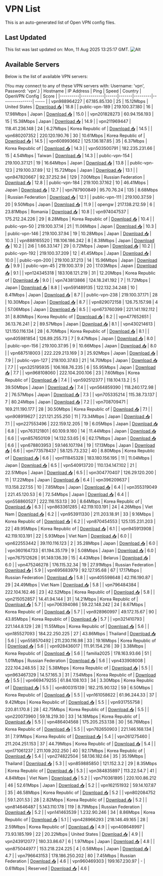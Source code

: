 # VPN List

This is an auto-generated list of Open VPN config files.

## Last Updated

This list was last updated on: Mon, 11 Aug 2025 13:25:17 GMT.
![Alt](https://repobeats.axiom.co/api/embed/186b98318ef1479477931607c1ad7d823f12451f.svg "Repobeats analytics image")

## Available Servers

Below is the list of available VPN servers:

(You may connect to any of these VPN servers with: Username: 'vpn', Password: 'vpn'.)
| Hostname | IP Address | Ping | Speed | Country | OpenVPN Config | Score |
|----------|------------|------|-------|---------|----------------| ----- |
| vpn988964227 | 67.185.85.130 | 25 | 15.12Mbps | United States | [Download 📥](./configs/server_0_US.ovpn) | 18.8 |
| public-vpn-189 | 219.100.37.180 | 16 | 17.98Mbps | Japan | [Download 📥](./configs/server_1_JP.ovpn) | 15.0 |
| vpn201828273 | 60.94.156.193 | 15 | 15.38Mbps | Japan | [Download 📥](./configs/server_2_JP.ovpn) | 14.9 |
| vpn211969447 | 118.41.236.148 | 24 | 6.27Mbps | Korea Republic of | [Download 📥](./configs/server_3_KR.ovpn) | 14.5 |
| vpn680207352 | 220.120.190.76 | 30 | 10.61Mbps | Korea Republic of | [Download 📥](./configs/server_4_KR.ovpn) | 14.5 |
| vpn608993662 | 125.136.187.85 | 35 | 6.37Mbps | Korea Republic of | [Download 📥](./configs/server_5_KR.ovpn) | 14.3 |
| vpn503500791 | 182.235.231.66 | 15 | 4.54Mbps | Taiwan | [Download 📥](./configs/server_6_TW.ovpn) | 14.3 |
| public-vpn-154 | 219.100.37.121 | 19 | 16.64Mbps | Japan | [Download 📥](./configs/server_7_JP.ovpn) | 13.8 |
| public-vpn-123 | 219.100.37.89 | 12 | 15.72Mbps | Japan | [Download 📥](./configs/server_8_JP.ovpn) | 13.1 |
| vpn947820667 | 92.37.252.94 | 129 | 7.00Mbps | Russian Federation | [Download 📥](./configs/server_9_RU.ovpn) | 12.8 |
| public-vpn-184 | 219.100.37.162 | 10 | 46.41Mbps | Japan | [Download 📥](./configs/server_10_JP.ovpn) | 12.7 |
| vpn787900849 | 95.70.76.24 | 135 | 8.68Mbps | Russian Federation | [Download 📥](./configs/server_11_RU.ovpn) | 12.1 |
| public-vpn-111 | 219.100.37.59 | 20 | 9.50Mbps | Japan | [Download 📥](./configs/server_12_JP.ovpn) | 11.9 |
| opengw | 217.138.212.59 | 6 | 23.81Mbps | Romania | [Download 📥](./configs/server_13_RO.ovpn) | 10.8 |
| vpn974047537 | 175.212.24.226 | 29 | 8.28Mbps | Korea Republic of | [Download 📥](./configs/server_14_KR.ovpn) | 10.4 |
| public-vpn-50 | 219.100.37.14 | 21 | 11.06Mbps | Japan | [Download 📥](./configs/server_15_JP.ovpn) | 10.3 |
| public-vpn-146 | 219.100.37.94 | 19 | 10.28Mbps | Japan | [Download 📥](./configs/server_16_JP.ovpn) | 10.3 |
| vpn888165520 | 118.106.186.242 | 8 | 8.38Mbps | Japan | [Download 📥](./configs/server_17_JP.ovpn) | 10.2 |
| 2i6 | 1.66.33.147 | 29 | 0.72Mbps | Japan | [Download 📥](./configs/server_18_JP.ovpn) | 10.2 |
| public-vpn-192 | 219.100.37.209 | 12 | 41.45Mbps | Japan | [Download 📥](./configs/server_19_JP.ovpn) | 10.0 |
| public-vpn-200 | 219.100.37.213 | 14 | 15.96Mbps | Japan | [Download 📥](./configs/server_20_JP.ovpn) | 9.9 |
| public-vpn-45 | 219.100.37.9 | 20 | 17.03Mbps | Japan | [Download 📥](./configs/server_21_JP.ovpn) | 9.1 |
| vpn124345318 | 183.108.121.219 | 31 | 12.20Mbps | Korea Republic of | [Download 📥](./configs/server_22_KR.ovpn) | 9.0 |
| vpn743813866 | 124.18.241.192 | 7 | 11.72Mbps | Japan | [Download 📥](./configs/server_23_JP.ovpn) | 8.8 |
| vpn591489135 | 122.132.34.248 | 10 | 8.41Mbps | Japan | [Download 📥](./configs/server_24_JP.ovpn) | 8.7 |
| public-vpn-238 | 219.100.37.171 | 28 | 10.30Mbps | Japan | [Download 📥](./configs/server_25_JP.ovpn) | 8.7 |
| vpn829072158 | 126.75.157.98 | 4 | 57.06Mbps | Japan | [Download 📥](./configs/server_26_JP.ovpn) | 8.5 |
| vpn673760399 | 221.141.192.112 | 31 | 8.80Mbps | Korea Republic of | [Download 📥](./configs/server_27_KR.ovpn) | 8.2 |
| vpn477652651 | 36.13.76.241 | 2 | 89.57Mbps | Japan | [Download 📥](./configs/server_28_JP.ovpn) | 8.1 |
| vpn430214613 | 121.150.116.134 | 28 | 6.70Mbps | Korea Republic of | [Download 📥](./configs/server_29_KR.ovpn) | 8.1 |
| vpn405981854 | 126.89.255.73 | 7 | 9.47Mbps | Japan | [Download 📥](./configs/server_30_JP.ovpn) | 8.0 |
| public-vpn-156 | 219.100.37.95 | 9 | 10.66Mbps | Japan | [Download 📥](./configs/server_31_JP.ovpn) | 8.0 |
| vpn687518003 | 222.229.213.169 | 3 | 25.92Mbps | Japan | [Download 📥](./configs/server_32_JP.ovpn) | 7.9 |
| public-vpn-127 | 219.100.37.63 | 21 | 14.70Mbps | Japan | [Download 📥](./configs/server_33_JP.ovpn) | 7.7 |
| vpn325195935 | 106.168.76.235 | 6 | 55.95Mbps | Japan | [Download 📥](./configs/server_34_JP.ovpn) | 7.7 |
| vpn968108060 | 222.104.200.106 | 23 | 7.60Mbps | Korea Republic of | [Download 📥](./configs/server_35_KR.ovpn) | 7.4 |
| vpn592512377 | 118.104.13.2 | 5 | 39.50Mbps | Japan | [Download 📥](./configs/server_36_JP.ovpn) | 7.4 |
| vpn564859390 | 118.240.172.98 | 2 | 76.57Mbps | Japan | [Download 📥](./configs/server_37_JP.ovpn) | 7.3 |
| vpn705335214 | 115.38.73.137 | 7 | 80.24Mbps | Japan | [Download 📥](./configs/server_38_JP.ovpn) | 7.2 |
| vpn708709471 | 169.211.190.177 | 28 | 30.50Mbps | Korea Republic of | [Download 📥](./configs/server_39_KR.ovpn) | 7.1 |
| vpn908919627 | 221.121.255.250 | 11 | 73.34Mbps | Japan | [Download 📥](./configs/server_40_JP.ovpn) | 7.1 |
| vpn227553496 | 222.159.12.205 | 19 | 6.05Mbps | Japan | [Download 📥](./configs/server_41_JP.ovpn) | 6.8 |
| vpn763121801 | 60.109.9.160 | 14 | 11.44Mbps | Japan | [Download 📥](./configs/server_42_JP.ovpn) | 6.6 |
| vpn857650109 | 14.132.53.65 | 6 | 62.17Mbps | Japan | [Download 📥](./configs/server_43_JP.ovpn) | 6.6 |
| vpn678803953 | 59.146.107.194 | 19 | 17.13Mbps | Japan | [Download 📥](./configs/server_44_JP.ovpn) | 6.6 |
| vpn773578437 | 58.125.73.232 | 40 | 8.80Mbps | Korea Republic of | [Download 📥](./configs/server_45_KR.ovpn) | 6.6 |
| vpn111845328 | 183.180.156.195 | 11 | 11.04Mbps | Japan | [Download 📥](./configs/server_46_JP.ovpn) | 6.5 |
| vpn540913720 | 110.134.147.102 | 21 | 22.51Mbps | Japan | [Download 📥](./configs/server_47_JP.ovpn) | 6.5 |
| vpn304770407 | 126.29.120.200 | 11 | 17.22Mbps | Japan | [Download 📥](./configs/server_48_JP.ovpn) | 6.4 |
| vpn396209637 | 113.158.227.55 | 10 | 7.85Mbps | Japan | [Download 📥](./configs/server_49_JP.ovpn) | 6.4 |
| vpn355319049 | 221.45.120.53 | 6 | 72.54Mbps | Japan | [Download 📥](./configs/server_50_JP.ovpn) | 6.4 |
| vpn558860527 | 222.116.153.13 | 30 | 8.64Mbps | Korea Republic of | [Download 📥](./configs/server_51_KR.ovpn) | 6.3 |
| vpn863361285 | 42.119.103.191 | 24 | 4.26Mbps | Viet Nam | [Download 📥](./configs/server_52_VN.ovpn) | 6.2 |
| vpn953911330 | 211.203.18.91 | 33 | 9.16Mbps | Korea Republic of | [Download 📥](./configs/server_53_KR.ovpn) | 6.2 |
| vpn870454553 | 125.135.231.203 | 22 | 49.95Mbps | Korea Republic of | [Download 📥](./configs/server_54_KR.ovpn) | 6.1 |
| vpn945913908 | 42.119.103.191 | 22 | 5.93Mbps | Viet Nam | [Download 📥](./configs/server_55_VN.ovpn) | 6.0 |
| vpn622553442 | 39.110.116.123 | 2 | 35.28Mbps | Japan | [Download 📥](./configs/server_56_JP.ovpn) | 6.0 |
| vpn360164733 | 61.194.35.179 | 9 | 5.08Mbps | Japan | [Download 📥](./configs/server_57_JP.ovpn) | 6.0 |
| vpn767512626 | 91.149.136.39 | 15 | 4.43Mbps | Belarus | [Download 📥](./configs/server_58_BY.ovpn) | 6.0 |
| vpn475246278 | 176.115.32.34 | 19 | 27.91Mbps | Russian Federation | [Download 📥](./configs/server_59_RU.ovpn) | 5.9 |
| vpn695683979 | 92.127.95.68 | 67 | 17.17Mbps | Russian Federation | [Download 📥](./configs/server_60_RU.ovpn) | 5.8 |
| vpn405598648 | 42.116.190.87 | 29 | 24.49Mbps | Viet Nam | [Download 📥](./configs/server_61_VN.ovpn) | 5.8 |
| vpn796484384 | 222.104.162.46 | 23 | 42.52Mbps | Korea Republic of | [Download 📥](./configs/server_62_KR.ovpn) | 5.8 |
| vpn215052857 | 14.41.94.144 | 31 | 14.21Mbps | Korea Republic of | [Download 📥](./configs/server_63_KR.ovpn) | 5.7 |
| vpn706394086 | 59.22.148.242 | 24 | 8.67Mbps | Korea Republic of | [Download 📥](./configs/server_64_KR.ovpn) | 5.7 |
| vpn928960997 | 49.172.15.67 | 90 | 43.85Mbps | Korea Republic of | [Download 📥](./configs/server_65_KR.ovpn) | 5.7 |
| vpn321410793 | 221.144.8.129 | 28 | 11.55Mbps | Korea Republic of | [Download 📥](./configs/server_66_KR.ovpn) | 5.6 |
| vpn185527093 | 184.22.250.225 | 27 | 43.86Mbps | Thailand | [Download 📥](./configs/server_67_TH.ovpn) | 5.6 |
| vpn558570492 | 211.230.116.98 | 33 | 19.16Mbps | Korea Republic of | [Download 📥](./configs/server_68_KR.ovpn) | 5.6 |
| vpn928436017 | 111.91.154.216 | 39 | 3.38Mbps | Korea Republic of | [Download 📥](./configs/server_69_KR.ovpn) | 5.6 |
| familia2025 | 178.163.93.66 | 51 | 1.01Mbps | Russian Federation | [Download 📥](./configs/server_70_RU.ovpn) | 5.6 |
| vpn433908008 | 222.104.248.55 | 32 | 5.38Mbps | Korea Republic of | [Download 📥](./configs/server_71_KR.ovpn) | 5.5 |
| vpn963467329 | 14.57.165.3 | 31 | 7.54Mbps | Korea Republic of | [Download 📥](./configs/server_72_KR.ovpn) | 5.5 |
| vpn669479255 | 61.84.108.103 | 34 | 3.30Mbps | Korea Republic of | [Download 📥](./configs/server_73_KR.ovpn) | 5.5 |
| vpn800315139 | 182.215.90.132 | 59 | 6.50Mbps | Korea Republic of | [Download 📥](./configs/server_74_KR.ovpn) | 5.5 |
| vpn161058622 | 61.96.244.33 | 37 | 9.42Mbps | Korea Republic of | [Download 📥](./configs/server_75_KR.ovpn) | 5.5 |
| vpn931755758 | 220.81.170.8 | 28 | 42.75Mbps | Korea Republic of | [Download 📥](./configs/server_76_KR.ovpn) | 5.5 |
| vpn220073960 | 59.18.219.30 | 33 | 14.18Mbps | Korea Republic of | [Download 📥](./configs/server_77_KR.ovpn) | 5.5 |
| vpn486404568 | 175.205.253.138 | 30 | 56.76Mbps | Korea Republic of | [Download 📥](./configs/server_78_KR.ovpn) | 5.5 |
| vpn782650903 | 221.146.168.134 | 31 | 7.91Mbps | Korea Republic of | [Download 📥](./configs/server_79_KR.ovpn) | 5.4 |
| vpn261275460 | 211.204.251.153 | 37 | 44.79Mbps | Korea Republic of | [Download 📥](./configs/server_80_KR.ovpn) | 5.4 |
| vpn171061237 | 211.109.202.250 | 40 | 92.17Mbps | Korea Republic of | [Download 📥](./configs/server_81_KR.ovpn) | 5.4 |
| vpn274822504 | 58.136.182.64 | 35 | 35.19Mbps | Thailand | [Download 📥](./configs/server_82_TH.ovpn) | 5.3 |
| vpn859885850 | 121.152.3.2 | 29 | 8.35Mbps | Korea Republic of | [Download 📥](./configs/server_83_KR.ovpn) | 5.3 |
| vpn384835897 | 113.22.54.7 | 41 | 4.84Mbps | Viet Nam | [Download 📥](./configs/server_84_VN.ovpn) | 5.2 |
| vpn710361895 | 220.100.86.212 | 46 | 52.61Mbps | Japan | [Download 📥](./configs/server_85_JP.ovpn) | 5.2 |
| vpn162151932 | 59.14.107.87 | 35 | 46.58Mbps | Korea Republic of | [Download 📥](./configs/server_86_KR.ovpn) | 5.2 |
| vpn802084752 | 59.1.201.53 | 28 | 2.82Mbps | Korea Republic of | [Download 📥](./configs/server_87_KR.ovpn) | 5.2 |
| vpn814646487 | 5.143.110.178 | 119 | 8.79Mbps | Russian Federation | [Download 📥](./configs/server_88_RU.ovpn) | 5.2 |
| vpn141463539 | 1.232.90.246 | 34 | 8.86Mbps | Korea Republic of | [Download 📥](./configs/server_89_KR.ovpn) | 5.1 |
| vpn428966293 | 218.146.49.165 | 28 | 2.59Mbps | Korea Republic of | [Download 📥](./configs/server_90_KR.ovpn) | 4.9 |
| vpn408648997 | 73.93.185.199 | 22 | 20.22Mbps | United States | [Download 📥](./configs/server_91_US.ovpn) | 4.9 |
| vpn243912077 | 180.33.86.67 | 6 | 1.97Mbps | Japan | [Download 📥](./configs/server_92_JP.ovpn) | 4.8 |
| vpn875044977 | 153.218.224.225 | 4 | 0.58Mbps | Japan | [Download 📥](./configs/server_93_JP.ovpn) | 4.7 |
| vpn796643153 | 178.186.250.202 | 80 | 7.45Mbps | Russian Federation | [Download 📥](./configs/server_94_RU.ovpn) | 4.6 |
| vpn960469303 | 199.167.230.97 | - | 0.61Mbps | Reserved | [Download 📥](./configs/server_95_ZZ.ovpn) | 4.6 |
